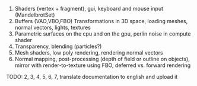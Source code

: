 1.  Shaders (vertex + fragment), gui, keyboard and mouse input (MandelbrotSet)
2.  Buffers (VAO,VBO,FBO) Transformations in 3D space, loading meshes, normal vectors, lights, textures
3.	Parametric surfaces on the cpu and on the gpu, perlin noise in compute shader
4.  Transparency, blending (particles?)
5.  Mesh shaders, low poly rendering, rendering normal vectors
6.  Normal mapping, post-processing (depth of field or outline on objects), mirror with render-to-texture using FBO, deferred vs. forward rendering

TODO: 2, 3, 4, 5, 6, 7, translate documentation to english and upload it
